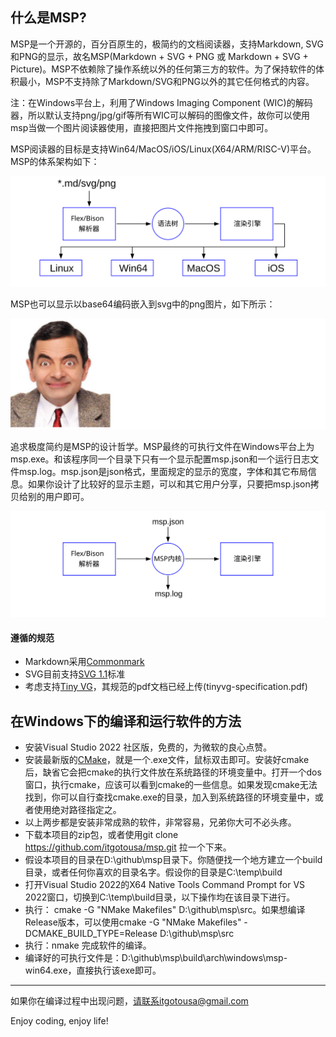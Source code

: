 
## 什么是MSP?

MSP是一个开源的，百分百原生的，极简约的文档阅读器，支持Markdown, SVG和PNG的显示，故名MSP(Markdown + SVG + PNG 或 Markdown + SVG + Picture)。MSP不依赖除了操作系统以外的任何第三方的软件。为了保持软件的体积最小，MSP不支持除了Markdown/SVG和PNG以外的其它任何格式的内容。

注：在Windows平台上，利用了Windows Imaging Component (WIC)的解码器，所以默认支持png/jpg/gif等所有WIC可以解码的图像文件，故你可以使用msp当做一个图片阅读器使用，直接把图片文件拖拽到窗口中即可。

MSP阅读器的目标是支持Win64/MacOS/iOS/Linux(X64/ARM/RISC-V)平台。MSP的体系架构如下：

![](svg/x0001.svg)

MSP也可以显示以base64编码嵌入到svg中的png图片，如下所示：

![](svg/x0002.svg)

追求极度简约是MSP的设计哲学。MSP最终的可执行文件在Windows平台上为msp.exe。和该程序同一个目录下只有一个显示配置msp.json和一个运行日志文件msp.log。msp.json是json格式，里面规定的显示的宽度，字体和其它布局信息。如果你设计了比较好的显示主题，可以和其它用户分享，只要把msp.json拷贝给别的用户即可。

![](svg/x0003.svg)

#### 遵循的规范
- Markdown采用[Commonmark](https://spec.commonmark.org)
- SVG目前支持[SVG 1.1](https://www.w3.org/TR/2011/REC-SVG11-20110816/)标准
- 考虑支持[Tiny VG](https://tinyvg.tech/)，其规范的pdf文档已经上传(tinyvg-specification.pdf)

## 在Windows下的编译和运行软件的方法
- 安装Visual Studio 2022 社区版，免费的，为微软的良心点赞。
- 安装最新版的[CMake](https://cmake.org)，就是一个.exe文件，鼠标双击即可。安装好cmake后，缺省它会把cmake的执行文件放在系统路径的环境变量中。打开一个dos窗口，执行cmake，应该可以看到cmake的一些信息。如果发现cmake无法找到，你可以自行查找cmake.exe的目录，加入到系统路径的环境变量中，或者使用绝对路径指定之。
- 以上两步都是安装非常成熟的软件，非常容易，兄弟你大可不必头疼。
- 下载本项目的zip包，或者使用git clone https://github.com/itgotousa/msp.git 拉一个下来。
- 假设本项目的目录在D:\github\msp目录下。你随便找一个地方建立一个build目录，或者任何你喜欢的目录名字。假设你的目录是C:\temp\build
- 打开Visual Studio 2022的X64 Native Tools Command Prompt for VS 2022窗口，切换到C:\temp\build目录，以下操作均在该目录下进行。
- 执行： cmake -G "NMake Makefiles" D:\github\msp\src。如果想编译Release版本，可以使用cmake -G "NMake Makefiles" -DCMAKE_BUILD_TYPE=Release D:\github\msp\src
- 执行：nmake 完成软件的编译。
- 编译好的可执行文件是：D:\github\msp\build\arch\windows\msp-win64.exe，直接执行该exe即可。

***

如果你在编译过程中出现问题，请联系itgotousa@gmail.com

Enjoy coding, enjoy life!




